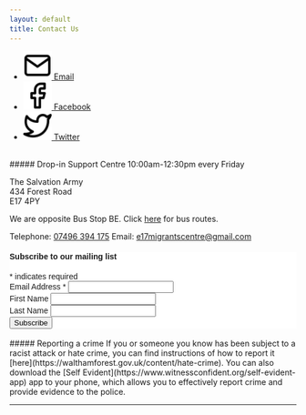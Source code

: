 ```yaml
---
layout: default
title: Contact Us
---
```


<div class="row">
<div class="col-md" markdown="1">
<ul class="list-inline" style="width: 100%;">
  <li class="list-inline-item"><a href="mailto:migrantsactiongroup@gmail.com"><img src="/img/mail.svg" alt="Email" style="width: 50px;" /> Email</a></li>
  <li class="list-inline-item"><a href="https://facebook.com/WalthamstowMigrantsActionGroup" target="_blank"><img src="/img/facebook.svg" alt="Facebook" style="width: 50px;" /> Facebook</a></li>
  <li class="list-inline-item"><a href="https://twitter.com/e17migrants" target="_blank"><img src="/img/twitter.svg" alt="Twitter" style="width: 50px;" /> Twitter</a></li>
</ul>
<Br>
##### Drop-in Support Centre
10:00am-12:30pm every Friday  

The Salvation Army  
434 Forest Road  
E17 4PY

We are opposite Bus Stop BE. Click [here](https://tfl.gov.uk/maps?Input=Salvation+Army+Walthamstow%2C+London%2C+UK&InputGeolocation=51.590694427490234%2C-0.021134300157427788) for bus routes.

Telephone: [07496 394 175](tel:07496394175)
Email: [e17migrantscentre@gmail.com](mailto:e17migrantscentre@gmail.com)


</div>
<div class="col-md" markdown="1">

<!-- Begin MailChimp Signup Form -->
<link href="//cdn-images.mailchimp.com/embedcode/classic-10_7.css" rel="stylesheet" type="text/css">
<style type="text/css">
	#mc_embed_signup{background:#fff; clear:left; font:14px Helvetica,Arial,sans-serif; }
	/* Add your own MailChimp form style overrides in your site stylesheet or in this style block.
	   We recommend moving this block and the preceding CSS link to the HEAD of your HTML file. */
</style>
<div id="mc_embed_signup">
<form action="https://walthamstowmigrantsaction.us12.list-manage.com/subscribe/post?u=0ce7f23d50a4fe4881bf93813&amp;id=1ca5b200a1" method="post" id="mc-embedded-subscribe-form" name="mc-embedded-subscribe-form" class="validate" target="_blank" novalidate>
    <div id="mc_embed_signup_scroll">
	<h4>Subscribe to our mailing list</h4>
<div class="indicates-required"><span class="asterisk">*</span> indicates required</div>
<div class="mc-field-group">
	<label for="mce-EMAIL">Email Address  <span class="asterisk">*</span>
</label>
	<input type="email" value="" name="EMAIL" class="required email" id="mce-EMAIL">
</div>
<div class="mc-field-group">
	<label for="mce-FNAME">First Name </label>
	<input type="text" value="" name="FNAME" class="" id="mce-FNAME">
</div>
<div class="mc-field-group">
	<label for="mce-LNAME">Last Name </label>
	<input type="text" value="" name="LNAME" class="" id="mce-LNAME">
</div>
	<div id="mce-responses" class="clear">
		<div class="response" id="mce-error-response" style="display:none"></div>
		<div class="response" id="mce-success-response" style="display:none"></div>
	</div>    <!-- real people should not fill this in and expect good things - do not remove this or risk form bot signups-->
    <div style="position: absolute; left: -5000px;" aria-hidden="true"><input type="text" name="b_0ce7f23d50a4fe4881bf93813_1ca5b200a1" tabindex="-1" value=""></div>
    <div class="clear"><input type="submit" value="Subscribe" name="subscribe" id="mc-embedded-subscribe" class="button"></div>
    </div>
</form>
</div>
<script type='text/javascript' src='//s3.amazonaws.com/downloads.mailchimp.com/js/mc-validate.js'></script><script type='text/javascript'>(function($) {window.fnames = new Array(); window.ftypes = new Array();fnames[0]='EMAIL';ftypes[0]='email';fnames[1]='FNAME';ftypes[1]='text';fnames[2]='LNAME';ftypes[2]='text';}(jQuery));var $mcj = jQuery.noConflict(true);</script>
<!--End mc_embed_signup-->
</div>
</div>

<br>
##### Reporting a crime
If you or someone you know has been subject to a racist attack or hate crime, you can find instructions of how to report it [here](https://walthamforest.gov.uk/content/hate-crime). You can also download the [Self Evident](https://www.witnessconfident.org/self-evident-app) app to your phone, which allows you to effectively report crime and provide evidence to the police. 
<hr>

